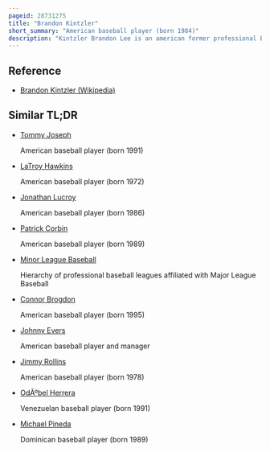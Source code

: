 ```yaml
---
pageid: 28731275
title: "Brandon Kintzler"
short_summary: "American baseball player (born 1984)"
description: "Kintzler Brandon Lee is an american former professional Baseball Pitcher. He played in Major League Baseball for the Milwaukee Brewers, Minnesota Twins, Washington Nationals, Chicago Cubs, Miami Marlins, and Philadelphia Phillies."
---
```


## Reference

- [Brandon Kintzler (Wikipedia)](https://en.wikipedia.org/?curid=28731275)

## Similar TL;DR

- [Tommy Joseph](/tldr/en/tommy-joseph)

  American baseball player (born 1991)

- [LaTroy Hawkins](/tldr/en/latroy-hawkins)

  American baseball player (born 1972)

- [Jonathan Lucroy](/tldr/en/jonathan-lucroy)

  American baseball player (born 1986)

- [Patrick Corbin](/tldr/en/patrick-corbin)

  American baseball player (born 1989)

- [Minor League Baseball](/tldr/en/minor-league-baseball)

  Hierarchy of professional baseball leagues affiliated with Major League Baseball

- [Connor Brogdon](/tldr/en/connor-brogdon)

  American baseball player (born 1995)

- [Johnny Evers](/tldr/en/johnny-evers)

  American baseball player and manager

- [Jimmy Rollins](/tldr/en/jimmy-rollins)

  American baseball player (born 1978)

- [OdÃºbel Herrera](/tldr/en/odubel-herrera)

  Venezuelan baseball player (born 1991)

- [Michael Pineda](/tldr/en/michael-pineda)

  Dominican baseball player (born 1989)
